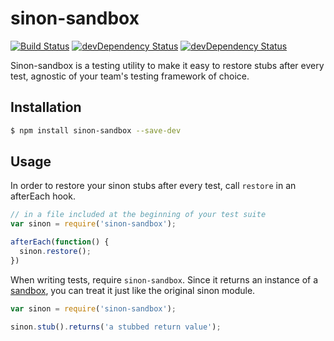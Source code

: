 # sinon-sandbox

[![Build Status](https://travis-ci.org/wealthfront/sinon-sandbox.svg)](https://travis-ci.org/wealthfront/sinon-sandbox)
[![devDependency Status](https://david-dm.org/wealthfront/sinon-sandbox.svg)](https://david-dm.org/wealthfront/sinon-sandbox#info=devDependencies)
[![devDependency Status](https://david-dm.org/wealthfront/sinon-sandbox/dev-status.svg)](https://david-dm.org/wealthfront/sinon-sandbox#info=devDependencies)

Sinon-sandbox is a testing utility to make it easy to restore stubs after every test, agnostic of your team's testing framework of choice.

## Installation

```sh
$ npm install sinon-sandbox --save-dev
```

## Usage

In order to restore your sinon stubs after every test, call `restore` in an afterEach hook.

```javascript
// in a file included at the beginning of your test suite
var sinon = require('sinon-sandbox');

afterEach(function() {
  sinon.restore();
})
```

When writing tests, require `sinon-sandbox`. Since it returns an instance of a [sandbox](http://sinonjs.org/docs/#sandbox), you can treat it just like the original sinon module.

```javascript
var sinon = require('sinon-sandbox');

sinon.stub().returns('a stubbed return value');
```

